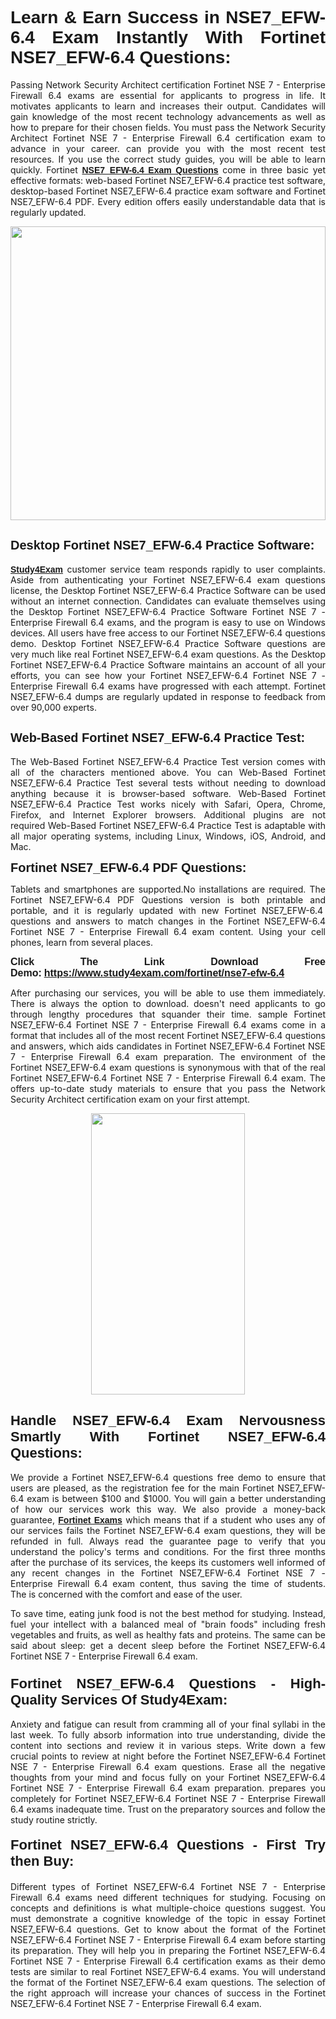 <h1 style="text-align: justify;"><span style="font-family:Tahoma,Geneva,sans-serif;"><strong>Learn & Earn Success in NSE7_EFW-6.4 Exam Instantly With Fortinet NSE7_EFW-6.4 Questions:</strong></span></h1>

<p style="text-align: justify;">Passing Network Security Architect certification Fortinet NSE 7 - Enterprise Firewall 6.4 exams are essential for applicants to progress in life. It motivates applicants to learn and increases their output. Candidates will gain knowledge of the most recent technology advancements as well as how to prepare for their chosen fields. You must pass the Network Security Architect Fortinet NSE 7 - Enterprise Firewall 6.4 certification exam to advance in your career. can provide you with the most recent test resources. If you use the correct study guides, you will be able to learn quickly. Fortinet <a href="https://www.study4exam.com/fortinet/nse7-efw-6.4" target="_blank"><span style="font-family:Tahoma,Geneva,sans-serif;"><strong>NSE7_EFW-6.4 Exam Questions</strong></span></a> come in three basic yet effective formats: web-based Fortinet NSE7_EFW-6.4 practice test software, desktop-based Fortinet NSE7_EFW-6.4 practice exam software and Fortinet NSE7_EFW-6.4 PDF. Every edition offers easily understandable data that is regularly updated.</p>

<p style="text-align: justify;"><a href="https://www.study4exam.com/fortinet/nse7-efw-6.4" target="_blank"><img alt="" src="https://lh3.googleusercontent.com/pw/AM-JKLVq_oPqfp0-n5zn4yqAoyjjcA2yO-jT5Cm68rj_xPcdsmakSaLzyxJ8unsRMKMdGkmOINvzyM17CwNHdrz3aK03FYcCewHDEYJs7lAvJLcrBifJ5qSpkhSIJgPhz-7dSY7ixq9ev6p4G2ds_VnujUaf=w1366-h530-no?authuser=0" style="width: 100%; height: 470px;" /></a></p>

<h2 style="text-align: justify;"><span style="font-family:Tahoma,Geneva,sans-serif;"><strong><span style="font-size:20px;">Desktop Fortinet NSE7_EFW-6.4 Practice Software:</span></strong></span></h2>

<p style="text-align: justify;"><a href="https://www.study4exam.com/" target="_blank"><span style="font-family:Tahoma,Geneva,sans-serif;"><strong>Study4Exam</strong></span></a> customer service team responds rapidly to user complaints. Aside from authenticating your Fortinet NSE7_EFW-6.4 exam questions license, the Desktop Fortinet NSE7_EFW-6.4 Practice Software can be used without an internet connection. Candidates can evaluate themselves using the Desktop Fortinet NSE7_EFW-6.4 Practice Software Fortinet NSE 7 - Enterprise Firewall 6.4 exams, and the program is easy to use on Windows devices. All users have free access to our Fortinet NSE7_EFW-6.4 questions demo. Desktop Fortinet NSE7_EFW-6.4 Practice Software questions are very much like real Fortinet NSE7_EFW-6.4 exam questions. As the Desktop Fortinet NSE7_EFW-6.4 Practice Software maintains an account of all your efforts, you can see how your Fortinet NSE7_EFW-6.4 Fortinet NSE 7 - Enterprise Firewall 6.4 exams have progressed with each attempt. Fortinet NSE7_EFW-6.4 dumps are regularly updated in response to feedback from over 90,000 experts.</p>

<h2 style="text-align: justify;"><strong><span style="font-family:Tahoma,Geneva,sans-serif;"><span style="font-size:20px;">Web-Based Fortinet NSE7_EFW-6.4 Practice Test:</span></span></strong></h2>

<p style="text-align: justify;">The Web-Based Fortinet NSE7_EFW-6.4 Practice Test version comes with all of the characters mentioned above. You can Web-Based Fortinet NSE7_EFW-6.4 Practice Test several tests without needing to download anything because it is browser-based software. Web-Based Fortinet NSE7_EFW-6.4 Practice Test works nicely with Safari, Opera, Chrome, Firefox, and Internet Explorer browsers. Additional plugins are not required Web-Based Fortinet NSE7_EFW-6.4 Practice Test is adaptable with all major operating systems, including Linux, Windows, iOS, Android, and Mac.</p>

<p style="text-align: justify;"><strong><span style="font-family:Tahoma,Geneva,sans-serif;"><span style="font-size:20px;">Fortinet NSE7_EFW-6.4 PDF Questions:</span></span></strong></p>

<p style="text-align: justify;">Tablets and smartphones are supported.No installations are required. The Fortinet NSE7_EFW-6.4 PDF Questions version is both printable and portable, and it is regularly updated with new Fortinet NSE7_EFW-6.4  questions and answers to match changes in the Fortinet NSE7_EFW-6.4 Fortinet NSE 7 - Enterprise Firewall 6.4 exam content. Using your cell phones, learn from several places.</p>

<p style="text-align: justify;"><strong><span style="font-size:16px;"><span style="font-family:Tahoma,Geneva,sans-serif;">Click The Link Download Free Demo:</span></span></strong> <strong><span style="font-size:16px;"><span style="font-family:Tahoma,Geneva,sans-serif;"><a href="https://www.study4exam.com/fortinet/nse7-efw-6.4" target="_blank">https://www.study4exam.com/fortinet/nse7-efw-6.4</a></span></span></strong></p>

<p style="text-align: justify;">After purchasing our services, you will be able to use them immediately. There is always the option to download. doesn't need applicants to go through lengthy procedures that squander their time. sample Fortinet NSE7_EFW-6.4 Fortinet NSE 7 - Enterprise Firewall 6.4 exams come in a format that includes all of the most recent Fortinet NSE7_EFW-6.4 questions and answers, which aids candidates in Fortinet NSE7_EFW-6.4 Fortinet NSE 7 - Enterprise Firewall 6.4 exam preparation. The environment of the Fortinet NSE7_EFW-6.4 exam questions is synonymous with that of the real Fortinet NSE7_EFW-6.4 Fortinet NSE 7 - Enterprise Firewall 6.4 exam. The offers up-to-date study materials to ensure that you pass the Network Security Architect certification exam on your first attempt.</p>

<p style="text-align: center;"><a href="https://www.study4exam.com/fortinet/nse7-efw-6.4" target="_blank"><img alt="" src="https://lh3.googleusercontent.com/pw/AM-JKLXfNjhwPiMVy0ctVShSUYpvTBudxxEKSjIvWyQcQ4fkjC7tw4fAHzQCxVumweZ4lZywWu345GH-ksy4ecL_MjJ_HOMVvBbLXRtkP9fACCrcmZAb4vVtcna_wHGfpzNHbsqs91m4DXRGfOMJpFZl-Ci9=w650-h649-no?authuser=0" style="width: 70%; height: 450px;" /></a></p>

<h2 style="text-align: justify;"><strong><span style="font-size:22px;"><span style="font-family:Tahoma,Geneva,sans-serif;">Handle NSE7_EFW-6.4 Exam Nervousness Smartly With Fortinet NSE7_EFW-6.4 Questions:</span></span></strong></h2>

<p style="text-align: justify;">We provide a Fortinet NSE7_EFW-6.4 questions free demo to ensure that users are pleased, as the registration fee for the main Fortinet NSE7_EFW-6.4 exam is between $100 and $1000. You will gain a better understanding of how our services work this way. We also provide a money-back guarantee, <a href="https://www.study4exam.com/fortinet-exams" target="_blank"><span style="font-family:Tahoma,Geneva,sans-serif;"><strong>Fortinet Exams</strong></span></a> which means that if a student who uses any of our services fails the Fortinet NSE7_EFW-6.4 exam questions, they will be refunded in full. Always read the guarantee page to verify that you understand the policy's terms and conditions. For the first three months after the purchase of its services, the keeps its customers well informed of any recent changes in the Fortinet NSE7_EFW-6.4 Fortinet NSE 7 - Enterprise Firewall 6.4 exam content, thus saving the time of students. The is concerned with the comfort and ease of the user.</p>

<p style="text-align: justify;">To save time, eating junk food is not the best method for studying. Instead, fuel your intellect with a balanced meal of "brain foods" including fresh vegetables and fruits, as well as healthy fats and proteins. The same can be said about sleep: get a decent sleep before the Fortinet NSE7_EFW-6.4 Fortinet NSE 7 - Enterprise Firewall 6.4 exam.</p>

<h3 style="text-align: justify;"><span style="font-family:Tahoma,Geneva,sans-serif;"><strong><span style="font-size:22px;">Fortinet NSE7_EFW-6.4 Questions - High-Quality Services Of Study4Exam:</span></strong></span></h3>

<p style="text-align: justify;">Anxiety and fatigue can result from cramming all of your final syllabi in the last week. To fully absorb information into true understanding, divide the content into sections and review it in various steps. Write down a few crucial points to review at night before the Fortinet NSE7_EFW-6.4 Fortinet NSE 7 - Enterprise Firewall 6.4 exam questions. Erase all the negative thoughts from your mind and focus fully on your Fortinet NSE7_EFW-6.4 Fortinet NSE 7 - Enterprise Firewall 6.4 exam preparation. prepares you completely for Fortinet NSE7_EFW-6.4 Fortinet NSE 7 - Enterprise Firewall 6.4 exams inadequate time. Trust on the preparatory sources and follow the study routine strictly. </p>

<h4 style="text-align: justify;"><span style="font-family:Tahoma,Geneva,sans-serif;"><strong><span style="font-size:22px;">Fortinet NSE7_EFW-6.4 Questions - First Try then Buy:</span></strong></span></h4>

<p style="text-align: justify;">Different types of Fortinet NSE7_EFW-6.4 Fortinet NSE 7 - Enterprise Firewall 6.4 exams need different techniques for studying. Focusing on concepts and definitions is what multiple-choice questions suggest. You must demonstrate a cognitive knowledge of the topic in essay Fortinet NSE7_EFW-6.4 questions. Get to know about the format of the Fortinet NSE7_EFW-6.4 Fortinet NSE 7 - Enterprise Firewall 6.4 exam before starting its preparation. They will help you in preparing the Fortinet NSE7_EFW-6.4 Fortinet NSE 7 - Enterprise Firewall 6.4 certification exams as their demo tests are similar to real Fortinet NSE7_EFW-6.4 exams. You will understand the format of the Fortinet NSE7_EFW-6.4 exam questions. The selection of the right approach will increase your chances of success in the Fortinet NSE7_EFW-6.4 Fortinet NSE 7 - Enterprise Firewall 6.4 exam.</p>
